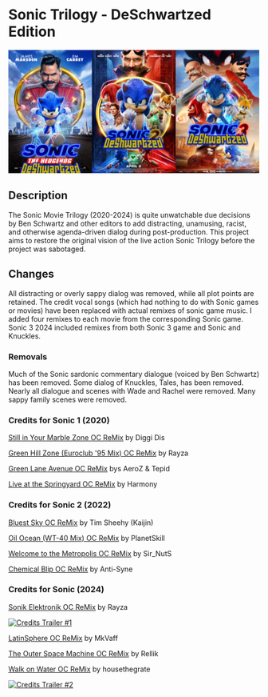 # Sonic Trilogy - DeSchwartzed Edition

![Sonic DeSchwartzed Edition Poster.png](Sonic%20DeSchwartzed%20Edition%20Poster.png)


## Description

The Sonic Movie Trilogy (2020-2024) is quite unwatchable 
due decisions by Ben Schwartz and other editors to add 
distracting, unamusing, racist, and otherwise agenda-driven dialog 
during post-production. 
This project aims to restore the original vision of the live action Sonic Trilogy 
before the project was sabotaged. 

## Changes

All distracting or overly sappy dialog was removed, while all plot points are retained. 
The credit vocal songs (which had nothing to do with Sonic games or movies) 
have been replaced with actual remixes of sonic game music. 
I added four remixes to each movie from the corresponding Sonic game. 
Sonic 3 2024 included remixes from both Sonic 3 game and Sonic and Knuckles. 

### Removals

Much of the Sonic sardonic commentary dialogue (voiced by Ben Schwartz) has been removed. 
Some dialog of Knuckles, Tales, has been removed. 
Nearly all dialogue and scenes with Wade and Rachel were removed. 
Many sappy family scenes were removed. 

### Credits for Sonic 1 (2020)

[Still in Your Marble Zone OC ReMix](https://ocremix.org/remix/OCR01580)
by Diggi Dis

[Green Hill Zone (Euroclub '95 Mix) OC ReMix](https://ocremix.org/remix/OCR00986)
by Rayza

[Green Lane Avenue OC ReMix](https://ocremix.org/remix/OCR01624)
bys AeroZ & Tepid

[Live at the Springyard OC ReMix](https://ocremix.org/remix/OCR01346)
by Harmony


### Credits for Sonic 2 (2022)

[Bluest Sky OC ReMix](https://ocremix.org/remix/OCR00337)
by Tim Sheehy (Kaijin)

[Oil Ocean (WT-40 Mix) OC ReMix](https://ocremix.org/remix/OCR01600)
by PlanetSkill

[Welcome to the Metropolis OC ReMix](https://ocremix.org/remix/OCR00968)
by Sir_NutS

[Chemical Blip OC ReMix](https://ocremix.org/remix/OCR02337)
by Anti-Syne

### Credits for Sonic (2024)

[Sonik Elektronik OC ReMix](https://ocremix.org/remix/OCR01181)
by Rayza

[![Credits Trailer #1](https://img.youtube.com/vi/37vFHrV3aNY/0.jpg)](https://www.youtube.com/watch?v=37vFHrV3aNY)

[LatinSphere OC ReMix](https://ocremix.org/remix/OCR00246)
by MkVaff

[The Outer Space Machine OC ReMix](https://ocremix.org/remix/OCR01196)
by Rellik

[Walk on Water OC ReMix](https://ocremix.org/remix/OCR01527)
by housethegrate

[![Credits Trailer #2](https://img.youtube.com/vi/Y-2jS-OnWP8/0.jpg)](https://www.youtube.com/watch?v=Y-2jS-OnWP8)

